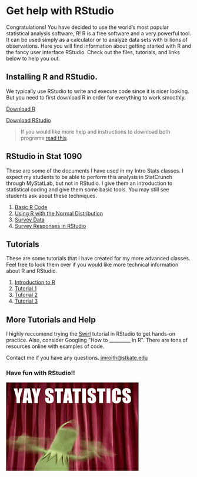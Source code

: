 # Get help with RStudio

Congratulations! You have decided to use the world’s most popular statistical analysis software, R! R is a free software and a very powerful tool. It can be used simply as a calculator or to analyze data sets with billions of observations. Here you will find information about getting started with R and the fancy user interface RStudio. Check out the files, tutorials, and links below to help you out.

## Installing R and RStudio.

We typically use RStudio to write and execute code since it is nicer looking. But you need to first download R in order for everything to work smoothly.

[Download R](https://www.r-project.org/)

[Download RStudio](https://www.rstudio.com/)


> If you would like more help and instructions to download both programs [read this](R_download_data_importing.pdf).

## RStudio in Stat 1090

These are some of the documents I have used in my Intro Stats classes. I expect my students to be able to perform this analysis in StatCrunch through MyStatLab, but not in RStudio. I give them an introduction to statistical coding and give them some basic tools. You may still see students ask about these techniques.

1. [Basic R Code](BasicRcode.pdf)
2. [Using R with the Normal Distribution](Rnormal.pdf)
3. [Survey Data](responses.csv)
4. [Survey Responses in RStudio](SurveyResponses.RData)

## Tutorials

These are some tutorials that I have created for my more advanced classes. Feel free to look them over if you would like more technical information about R and RStudio.

1. [Introduction to R](IntroR1.pdf)
2. [Tutorial 1](RTutorial_1.pdf)
3. [Tutorial 2](RTutorial_2.pdf)
4. [Tutorial 3](RTutorial_3.pdf)

## More Tutorials and Help

I highly reccomend trying the [Swirl](http://swirlstats.com/) tutorial in RStudio to get hands-on practice.
Also, consider Googling "How to _________ in R". There are tons of resources online with examples of code.

Contact me if you have any questions. jmroith@stkate.edu


### Have fun with RStudio!!
![WoHoo!](kermit_statistics.gif)

